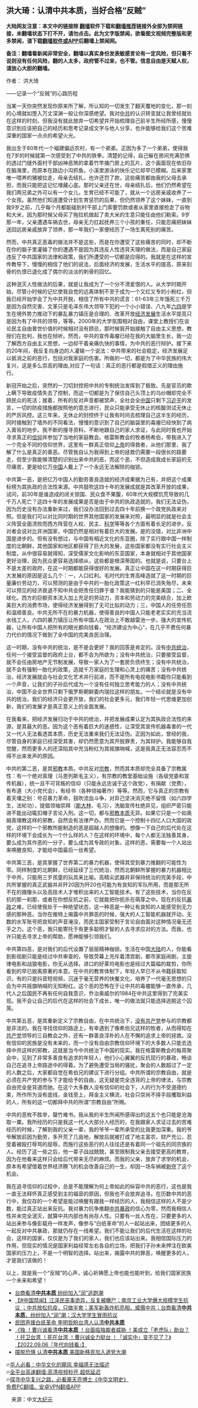  <!-- 面包屑导航 --> <h2>洪大琦：认清中共本质，当好合格“反贼”</h2> <p class="notice"><b>大陆网友注意：本文中的链接除 <a href="https://github.com/bannedbook/fanqiang" >翻墙</a>软件下载和<a href="https://github.com/killgcd/justmysocks/blob/master/README.md">翻墙推荐</a>链接外全部为禁网链接，未翻墙状态下打不开，请勿点击。此为文字版禁闻，欲看图文视频完整版和更多禁闻，请下载<a href="https://github.com/bannedbook/fanqiang">翻墙软件或APP</a>后翻墙上禁闻网。</p><p>备注：翻墙看新闻非常安全，翻墙以真实身份发表敏感言论有一定风险，但只看不说则没有任何风险，翻的人太多，政府管不过来，也不管。信息自由是天赋人权，请放心大胆的翻墙。</b></p>  <div class="entry"> <p>作者： 洪大琦</p> <p>——记录一个“反贼”的心路历程</p> <p>当某一天你突然发现你原来所了解，所认知的一切发生了翻天覆地的变化，那一刻的心境就如堕入万丈深渊一般让你深感绝望。我对<a href="https://www.bannedbook.org/bnews/tag/%e4%b8%ad%e5%85%b1/" class="st_tag internal_tag" rel="tag" title="标签 中共 下的日志">中共</a>的认识转变就让我曾经就处在这样的时刻，但我没有就此放弃一切希望并开始梳理自己前半生所经所感，慢慢意识到应该把自己的经历和思考记录成文字与他人分享，也许能够给我们这个苦难深重的国家一点点的希望火光。</p> <p>我出生于80年代一个福建偏远农村，有一个弟弟。正因为多了一个弟弟，使得我在7岁的时候就第一次感受到了中共的铁拳。清楚的记得，自己躲在房间充满恐惧的透过门缝外面村干部凶神恶煞的拿着竹竿捅门房上的瓦片，这个画面现在依旧存在脑海里，而原本在路边小沟抓鱼，小溪里游泳的快乐记忆却早已模糊。后来家里唯一喂养的猪被拉走，母亲去结扎，也许还罚了款，这些痛苦都由我的父母去承担，而我只能把这记忆埋藏心底。那时父亲还在世，母亲结扎后，他们仍然希望在我们两兄弟之外可以有一个女儿，生育已经不可能了，就从一个远房亲戚收养了一个女孩。虽然他们知道遭受计划生育惩罚的后果，但仍然领养了这个妹妹，一直到我9岁之前，几乎每个月都能碰到村干部上门索要罚款或者从家里直接抢走了谷物和大米，因为那时候父母买了拖拉机做起了卖大米的生意只能任由他们勒索。9岁那一年，父亲遭遇车祸去世，母亲无力扛起抚养三个小孩的重任，只能忍痛把妹妹送回远房亲戚放弃了领养，那一年我们一家便经历了一场生离死别的痛苦。</p>  <p>然而，中共真正恶毒的做法并不是这些，而是在你遭受了这些痛苦的同时，却不断在你的脑子里灌输了你的遭遇不是因为其违反人性违背天理的做法，而是自己家庭违反了中共国家的法律和政策，我们所遭受的一切都是应得的。我就是在这样的宣传教导下，慢慢的相信了他们的说法，后面经济的发展，生活水平的提高，原来刻骨的仇恨已退化成了偶尔的淡淡的刺骨的回忆。</p> <p>这种泯灭人性做法的后果，就是让我成为了一个分不清爱恨的人。从大学时期开始，尽管小时候的记忆使我自觉的远离体制不至于成为一个又红又专的小粉红，但我已经开始学会了为中共开脱，相信了所有中共的谎言：61-63年三年饿死三千万是因为自然灾害、文革只是毛泽东伟大领导下犯的一个小小错误、八九年<span class='wp_keywordlink'><a href="https://www.bannedbook.org/forum2/topic2509.html" title="《中国六四真相》" target="_blank">六四</a></span>是学生在境外势力推动下的暴乱暴力镇压是合理的、改革开放<span class='wp_keywordlink'><a href="https://www.bannedbook.org/forum2/topic869.html" title="宪政、法治和经济发展——走向市场经济的制度保障" target="_blank">经济发展</a></span>生活水平提高只是因为有了中共的领导，等等。2000年的大学氛围相对自由，课堂上教授们在谈论民主自由普世价值的时候相对没有顾忌，那时候我开始接触了自由主义思想，教授们在批判，我也在倾听。然而，中共的宣传毒瘤已经在我的大脑里生长，我一边了解西方自由主义思想，一边却干着亲痛仇快的事情，为中共的恶行辩护。接下来的20年间，我反复向身边的人灌输一个说法：中共带来的社会稳定，经济发展足以抵消之前的恶行，包括对我家庭的伤害。所做的一切，都是为了中华民族的伟大复兴，这是多么崇高的理由,对应了一句话：真正的恶行都是假借正义的理由施行。</p> <p>新冠开始之后，突然的一刀切封控把中共的专制统治发挥到了极致。先是官员的欺上瞒下导致疫情失去了控制，而这一切都是为了保住自己头顶上的乌纱帽却完全不顾民众的死活；接着，所有的反对声音都被禁声，全社会全<span class='wp_keywordlink_affiliate'><a href="https://www.bannedbook.org/" title="中国" target="_blank">中国</a></span>只剩下<a href="https://www.bannedbook.org/bnews/tag/%e4%b9%a0%e8%bf%91%e5%b9%b3/" class="st_tag internal_tag" rel="tag" title="标签 习近平 下的日志">习近平</a>的发言，一切的防疫措施都按照他的意志进行，民众只能承受无休止的核酸测试无休止的严厉风控。这三年来，无休止的封控终于让我有时间去梳理自己这半生的经历，同时接触到了墙外的不同看法，慢慢的意识到了自己的脑袋里的毒瘤已经快到了病入膏肓的地步。我不断的搜寻资料，不断地跟自己的家人求证，与此同时我也开始寻求真正的<a href="https://www.bannedbook.org/bnews/tag/%e4%bf%a1%e4%bb%b0/" class="st_tag internal_tag" rel="tag" title="标签 信仰 下的日志">信仰</a>并参加了当地的家庭教会。格雷斯教会的牧者杨希伯，带我进入了一个完全不同的信仰世界，这里有一群真正信仰<a href="https://www.bannedbook.org/bnews/tag/%e4%b8%8a%e5%b8%9d/" class="st_tag internal_tag" rel="tag" title="标签 上帝 下的日志">上帝</a>的得救者，从他们那里，我了解了什么是真正的善恶。尽管我自认为我得到上帝的拯救仍需要一段很长的路要走，但至少我能够清楚的识别出来中共的恶，而这个恶，不但造成我成长家庭的无尽痛苦，更是给亿万<a href="https://www.bannedbook.org/bnews/tag/%E4%B8%AD%E5%9B%BD/" class="st_tag internal_tag" rel="tag" title="标签 中国 下的日志">中国</a>人戴上了一个永远无法解除的枷锁。</p> <p>中共第一恶，是把亿万中国人的勤劳善良造就的经济成果据为己有，并把这个成果标榜为其执政的合法性来源。中共鼓吹这四十年的发展成就是其改革开放的成果，试问，前30年是谁造成的闭关锁国、民众食不果腹，60年代大规模饥荒导致的几千万人死亡？这四十年的发展成果是否是由于中共的执政造就的，我们无法证伪，因为历史没有办法重新来过，我们没办法回到过去四十年前换一个政党执政来对照。但是我们可以对比同时期的世界其他国家的发展来对照，最明显的就是社会主义阵营全面溃败而西方阵营在人权、民主、<span class='wp_keywordlink'><a href="https://www.bannedbook.org/forum11/topic309.html" title="禁片：“科学”的棍子" target="_blank">科学</a></span>等等各个方面有着长足的进步。反对者会说对比非洲国家，中国仍然是相对有着巨大的发展。是的没错，对比非洲中国是进步的。但有没有想过，与中国有相近文化的东亚圈，除了实行跟中国一样制度的北朝鲜，其他国家和地区都获得了巨大的发展，这些国家都没有实行社会主义制度。从中很容易就得知，深受儒家文化影响的东亚国家，本身就相对于其他国家更好治理，因为民众更容易选择顺从，这些都是根深蒂固的。也就是说，只要台上不是太差的政府，在这一时期都能获得很好的发展。真正让中国在这一时期获得巨大发展的原因是这么几个：一，人口红利。毛时代的生育高峰造就了这一时期的巨量廉价劳动力，可以预测的是由于中共的一胎化政策这一红利早已消失殆尽，未来可以预见的经济衰退不知中共会把责任归罪于谁？我能猜到的只能是美国；二、全球化。西方的巨额资本流入加上充足的劳动力，资本和劳动力的完美结合，加上欧美巨大的消费市场，使得经济发展得到了无可比拟的动力；三，中国人的任劳任怨和温顺善良。中共无所不在的暴力机器，使得善良的中国人只能老老实实的充当流水线工人，六四的暴力镇压让所有中国人在政治上不敢越雷池一步。强大的宣传机器，让所有中国人把所有的眼光都向钱看，“经济建设为中心”，在几乎不费任何暴力代价的情况下做到了全中国的完美良民治理。</p>  <p>这一时期，没有中共的统治，是不是会更好？我的回答是肯定的。没有<a href="https://www.bannedbook.org/bnews/tag/%E4%B8%AD%E5%85%B1%E7%BB%9F%E6%B2%BB/" class="st_tag internal_tag" rel="tag" title="标签 中共统治 下的日志">中共统治</a>，任何一个接受监督的政府上台，都不会为所欲为；没有中共统治，只要接受监督，就不会任由房地产无节制发展，导致一家人为了一套房负债终生；没有中共统治，就不会有强制一胎化的政策，造就千万家庭的生理和心灵上的痛苦；没有中共统治，经济发展就会与社会文化艺术并行前进，而不是所有电视电影书籍你只能看到一个声音，让我们的子孙后代成为一个没有任何独立思考能力的人；没有中共统治，中国不会全世界只剩下俄罗斯朝鲜委内瑞拉这样的朋友。一个结论就是没有中共的统治，我们的经济只会更开放，我们的社会更多元，我们年轻一代思维更加创新，我们的发展才是真正意义上的全面发展。</p> <p>在我看来，把经济发展归功于中共的统治，并把发展成果认定为其执政合法性的来源，是其最大的恶。因为这个恶有着巨大的迷惑性，让深受其宣传机器毒害的一代又一代人无法看透其本质，历史无法重来我们无法证伪。正因为如此，曾经的我，尽管自身的家庭已经深受其害，却仍然愿意为其开脱罪责，为其辩护。我能够自我觉醒，然而更多人的还深陷其中充当粉红为其摇旗呐喊，这是我真正无法容忍而不得不出来发声的原因。</p> <p>中共的第二恶，是其<span class='wp_keywordlink'><a href="https://www.bannedbook.org/forum11/topic281.html" title="禁片：评中国共产党的邪教本质" target="_blank">邪教</a></span>本质。中共反对<a href="https://www.bannedbook.org/bnews/tag/%e5%ae%97%e6%95%99/" class="st_tag internal_tag" rel="tag" title="标签 宗教 下的日志">宗教</a>，然而其本质却完全具备了宗教属性：有一个绝对真理（马恩列斯毛主义），有宗教的教堂基础设施（各级党委和宣传机器），统一且不可背叛的信仰（只能永远忠诚于这个政党），有捐献（党费），有布道（大小党代会），有经书（各种领袖著作）等等。然而，它与真正的宗教有着天壤之别：号召暴力革命，鼓吹流血斗争，对异己坚决消灭绝不留情（如六四学生，法轮功），提倡领袖崇拜（<span class='wp_keywordlink'><a href="https://www.bannedbook.org/forum2/topic1256.html" title="斯大林（上、中、下册）" target="_blank">斯大林</a></span>、毛习），洗脑宣传杜绝异见，组织严密只能进不能出动辄扣帽子言论入刑。这一切，都与<span class='wp_keywordlink'><a href="https://www.bannedbook.org/forum11/topic281.html" title="禁片：评中国共产党的邪教本质" target="_blank">邪教本质</a></span>无异。如果它只是一个如奥姆真理教这样的邪教，自然会有法律严办。然而它是一个控制十四亿人口大国的政党，这样的一个邪教所能制造的恶是超越人的想像的。想像一下自己的后代处在这样的环境下会成长为一个什么样的人？在这样的环境中，每个人都无法独善其身，要么成为其作恶的一分子，要么成为其专政的对象。这样的恶，需要每一个人站出来唤醒良知，才能给中国最后一丝希望。</p> <p>中共第三恶，是其掌握了世界第二的暴力机器，使得其受到暴力推翻的可能性为零。同样制度的北朝鲜，已经延续了三代统治，然而北朝鲜所掌握的暴力机器相比于中共，只能用三岁孩童的玩具来比喻。高精尖武器并非保持统治的完美手段，中共所掌握的真正武器并非歼20因为歼20也可能为有良知的军队所用，而是那无所不在的摄像头以及高技术人才堆积出来的人工智能技术。有了这些技术，当你在反抗的那一刹那，或者在你想反抗之前，它就能把你扼杀在萌芽之中。现在的反抗<span class='wp_keywordlink'><a href="https://www.bannedbook.org/forum11/topic276.html" title="禁片：评中国共产党的暴政" target="_blank">暴政</a></span>之难，已经使我处于一种绝望状态，这一种恶是一种让有良知的人能感受到无力感的那种恶。当你在推特上揭露中共罪恶的时候，强大的人工智能机器就开动，无数的水军账号把良知的声音淹没，而民主国家受制于言论自由面对这种情况毫无还手之力。这个恶，我只能寄托于有更多聪明才智的人去寻求应对的方法。而我，也许只能去寻求上帝的帮助，愿神能够引领我们。</p>  <p>中共第四恶，是对我们的后代设置了层层精神枷锁。生活在中国<span class='wp_keywordlink_affiliate'><a href="https://www.bannedbook.org/" title="大陆" target="_blank">大陆</a></span>的人，你能看到影视剧只能是经过中共审查的，导致荧幕上充斥着清宫剧，都市家庭闹剧，主旋律电影和战狼电影，你无从选择。进口的好莱坞电影也是经过大篇幅的裁剪，你所看到的早已脱离原著的本意。在中共的教育体制下，年轻人早已不从书籍获取知识，有的只是抖音短视频，沉迷于毫无营养的快餐文化，培养了一代毫无思想的只会为中共摇旗呐喊的无知粉红。这个恶的恐怖在于让中共的毒瘤能够一直传承，几代人之后国民不再有任何自我意识，乔治奥威尔的1984在中共这里得到了完美实现。我不会让自己的后代在这样的社会下成长，唯一的做法就只能选择逃脱这个囚笼。</p> <p>中共第五恶，是其重新定义了宗教自由，在中共统治下，<span class='wp_keywordlink'><a href="https://www.bannedbook.org/forum2/topic12.html" title="没有共产党天下就会大乱吗？" target="_blank">没有共产党</a></span>参与的宗教都是非法的。我在寻找信仰的路途上，有幸遇到了像希伯兄这样的牧者，从而得知在<a href="https://www.bannedbook.org/bnews/tag/%e5%85%b1%e4%ba%a7%e5%85%9a/" class="st_tag internal_tag" rel="tag" title="标签 共产党 下的日志">共产党</a>领导的三自教会之外，还有一群善良淳朴的人在不懈的追求上帝的拯救。没有信仰的民族是没有未来的，而一个没有自由宗教信仰环境下的大多数人只能去选择中共这样的邪教，这就是当今中共统治下中国的现实。我在格雷斯教会的每周聚会中，见到了非常多善良有追求的年轻人，他们小心翼翼的反抗现行的暴政，畅谈自己在追寻上帝路途中的得着。为了避免遭受当局的骚扰，聚会的人数超过了一定的人数之后，大家都自觉在希伯兄的建议下进行分组。中共所谓的宗教自由，就是必须在共产党的参与下才能给予的自由，这无疑是完全违背的上帝的律法，与宗教自由完全是背道而驰。在这个大多数人没有信仰的社会下，人的行为不受道德约束，所作所为没有底线，金钱至上，拜金主义横流，社会只崇尚不择手段攫取利益的人，所有的这一切都拜中共的所谓“宗教自由”所赐。</p> <p>中共的恶枚不胜举，罄竹难书。我从我的半生所闻所感得出的这五个也只能是沧海取一粟。我所经历的只是我这一代人大部分人经历的，在我跟家人求证过去的苦难经历的时候，了解到我的父亲一辈，我的爷爷一辈所承受的比我更加深重。我的爷爷解放前因为勤劳，多开荒了几亩地，解放后就被打成了地主富农，财产充公，忍受着被殴打辱骂的屈辱，而施行这些恶行的人往往还是有着同一个祖先的同宗族的人。经历了这一些之后，他一辈子战战兢兢，甚至限制我父亲去接受更高的教育，因为在他看来这样只会给后代带来无尽的麻烦。而我的父亲，放弃了求学的机会，原本有希望借着世界经济腾飞的机会改善自己的一生，却因一场车祸被<span class='wp_keywordlink'><a href="https://www.bannedbook.org/forum2/topic21.html" title="《剥夺》 黄建民 著" target="_blank">剥夺</a></span>了这个机会。</p> <p>我在追寻信仰的过程中，总是不能理解为何上帝如此的纵容中共的恶行，这也是我一直无法释怀真正感受到主的福音的原因，但我也不会放弃追寻。在历数中共的恶行中，我仅存的一个希望是能过唤醒有跟我一样经历的人，我相信这样的人不是少数，能过真正站出来反抗。我对暴力抗争推翻<span class='wp_keywordlink'><a href="https://www.bannedbook.org/forum11/topic276.html" title="禁片：评中国共产党的暴政" target="_blank">中共暴政</a></span>的信心为零，然而我相信人性并未完全泯灭，就算中共内部也有尚存人性。只要有一丝人性在，只要更多的人站出来参与像彭载舟一样发声，像参与“白纸革命”的人一起站出来，团结更多的人一起反对中共暴政，那就仍存在一线希望。我们不能让我们的后代生活在这样的社会，这样的国家，仅仅是为了我们的家人，我们也应该站出来。我相信国际压力的作用，但现实的情况是国家利益经常左右各自的立场，把我们子孙未来押注在欧美国家的压力上，不是一个明智的选择。站出来，揭露中共的罪恶，唤醒更多的人，才是我们该做的！</p>  <p>以上，就是我一个“反贼”的心声，诚心祈祷愿上帝也能也能听到，给我们国家民族一个未来和希望！</p> <!--<div id="taboola-mid-1"></div>--><ul class='op-related-articles' title='相关阅读'> <li><a href='https://www.bannedbook.org/bnews/bannedvideo/20221208/1820962.html' target='_blank'>台商看清<b>中共本质</b> 纷纷加入“润”逃跑潮</a></li> <li><a href='https://www.bannedbook.org/bnews/bannedvideo/20221207/1820466.html' target='_blank'>【#中国禁闻】江泽民丧事诡异，反复被曝尸；南京工业大学爆大规模学生抗议 ；中共放松抗疫，只做半套；美军新轰炸机亮相，威慑中共；台商看清<b>中共本质</b>，纷纷加入“润”潮；汉大学学生冒雨抗议</a></li> <li><a href='https://www.bannedbook.org/bnews/bannedvideo/20221205/1819711.html' target='_blank'>民团声援白纸革命 李明哲盼台湾人认清<b>中共本质</b></a></li> <li><a href='https://www.bannedbook.org/bnews/taiwannews/20220906/1781269.html' target='_blank'>《独 ！曹兴诚看清<b>中共本质</b> ！台面临独裁者威胁 ！美成立「老虎队」助台？ ！扞卫台湾 ！死在台湾 ！曹兴诚全力挺台 ！「诚实中」变不见了？》【2022.09.06『年代向钱看』】</a></li> <li><a href='https://www.bannedbook.org/bnews/taiwannews/20220806/1768038.html' target='_blank'>摆脱恐惧 认清<b>中共本质</b> 美国新移民加入退党大潮</a></li> </ul> <p class="texttj"> 🔥<a href="https://www.bannedbook.org/bnews/comments/20220220/1694796.html" target="_blank">华人必看：中华文化的飓风 幸福感无法描述</a><br/> 🔥<a href="https://github.com/bannedbook/fanqiang/wiki/V2ray%E6%9C%BA%E5%9C%BA" target="_blank">全平台高速翻墙:高清视频秒开,超低延迟</a><br/> 🔥<a href="https://www.bannedbook.org/bnews/comments/20220808/1768773.html" target="_blank">探寻中华复兴之路，必看章天亮博士《中华文明史》</a><br/> <a href="https://github.com/bannedbook/fanqiang/wiki/%E7%A6%81%E9%97%BB%E7%BD%91%E5%AE%89%E5%8D%93%E7%BF%BB%E5%A2%99%E6%96%B0%E9%97%BBAPP" target="_blank">免费PC翻墙、安卓VPN翻墙APP</a><br/> </p><p class="src-info">　来源：中文<span class='wp_keywordlink_affiliate'><a href="http://www.epochtimes.com/" title="大纪元" target="_blank">大纪元</a></span> </p><a name='sharetosocial'></a> <div style="margin-bottom:5px;padding-bottom:5px;clear:both"> <div id="archive-pix-1" class="banner-ads"> <!-- AuctionX Display platform tag START --> <div id="27602x728x90x621x_ADSLOT1" clicktrack="%%CLICK_URL_ESC%%"></div>  <!-- AuctionX Display platform tag END --> </div> <div id="archive-pix-2" class="banner-ads"> <!-- AuctionX Display platform tag START --> <div id="27556x300x250x621x_ADSLOT1" clicktrack="%%CLICK_URL_ESC%%" style="margin:0 auto;text-align:center"></div>  <!-- AuctionX Display platform tag END --> </div> </div>  <div id="archive-pix-1" class="banner-ads"> <!-- AuctionX Display platform tag START --> <div id="27603x728x90x621x_ADSLOT1" clicktrack="%%CLICK_URL_ESC%%"></div>  <!-- AuctionX Display platform tag END --> </div> </div><!--END ENTRY--> 